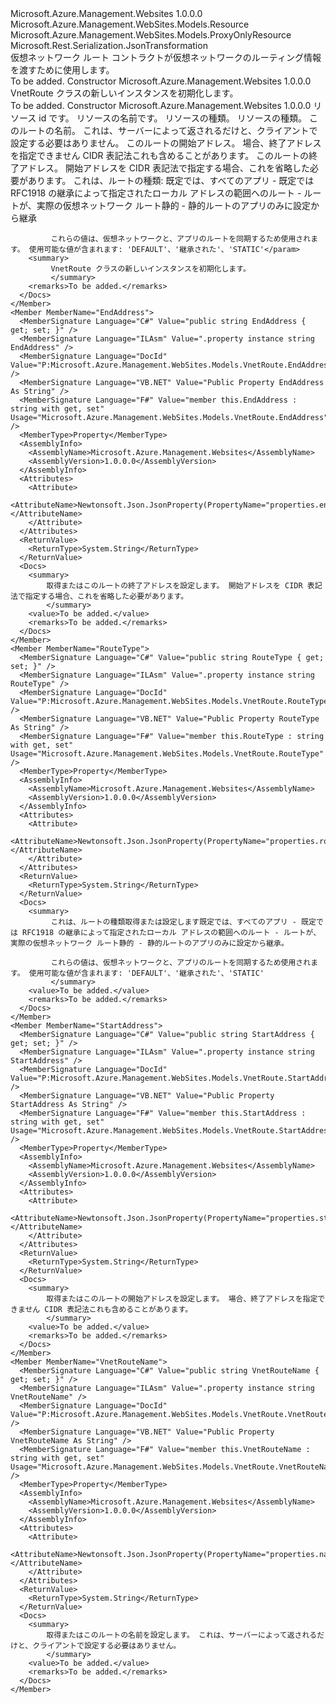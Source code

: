 <Type Name="VnetRoute" FullName="Microsoft.Azure.Management.WebSites.Models.VnetRoute">
  <TypeSignature Language="C#" Value="public class VnetRoute : Microsoft.Azure.Management.WebSites.Models.ProxyOnlyResource" />
  <TypeSignature Language="ILAsm" Value=".class public auto ansi beforefieldinit VnetRoute extends Microsoft.Azure.Management.WebSites.Models.ProxyOnlyResource" />
  <TypeSignature Language="DocId" Value="T:Microsoft.Azure.Management.WebSites.Models.VnetRoute" />
  <TypeSignature Language="VB.NET" Value="Public Class VnetRoute&#xA;Inherits ProxyOnlyResource" />
  <TypeSignature Language="F#" Value="type VnetRoute = class&#xA;    inherit ProxyOnlyResource" />
  <AssemblyInfo>
    <AssemblyName>Microsoft.Azure.Management.Websites</AssemblyName>
    <AssemblyVersion>1.0.0.0</AssemblyVersion>
  </AssemblyInfo>
  <Base>
    <BaseTypeName>Microsoft.Azure.Management.WebSites.Models.Resource</BaseTypeName>
    <BaseTypeName FrameworkAlternate="azure-dotnet">Microsoft.Azure.Management.WebSites.Models.ProxyOnlyResource</BaseTypeName>
  </Base>
  <Interfaces />
  <Attributes>
    <Attribute>
      <AttributeName>Microsoft.Rest.Serialization.JsonTransformation</AttributeName>
    </Attribute>
  </Attributes>
  <Docs>
    <summary>
            仮想ネットワーク ルート コントラクトが仮想ネットワークのルーティング情報を渡すために使用します。
            </summary>
    <remarks>To be added.</remarks>
  </Docs>
  <Members>
    <Member MemberName=".ctor">
      <MemberSignature Language="C#" Value="public VnetRoute ();" />
      <MemberSignature Language="ILAsm" Value=".method public hidebysig specialname rtspecialname instance void .ctor() cil managed" />
      <MemberSignature Language="DocId" Value="M:Microsoft.Azure.Management.WebSites.Models.VnetRoute.#ctor" />
      <MemberSignature Language="VB.NET" Value="Public Sub New ()" />
      <MemberType>Constructor</MemberType>
      <AssemblyInfo>
        <AssemblyName>Microsoft.Azure.Management.Websites</AssemblyName>
        <AssemblyVersion>1.0.0.0</AssemblyVersion>
      </AssemblyInfo>
      <Parameters />
      <Docs>
        <summary>
            VnetRoute クラスの新しいインスタンスを初期化します。
            </summary>
        <remarks>To be added.</remarks>
      </Docs>
    </Member>
    <Member MemberName=".ctor">
      <MemberSignature Language="C#" Value="public VnetRoute (string id = null, string name = null, string kind = null, string type = null, string vnetRouteName = null, string startAddress = null, string endAddress = null, string routeType = null);" />
      <MemberSignature Language="ILAsm" Value=".method public hidebysig specialname rtspecialname instance void .ctor(string id, string name, string kind, string type, string vnetRouteName, string startAddress, string endAddress, string routeType) cil managed" />
      <MemberSignature Language="DocId" Value="M:Microsoft.Azure.Management.WebSites.Models.VnetRoute.#ctor(System.String,System.String,System.String,System.String,System.String,System.String,System.String,System.String)" />
      <MemberSignature Language="VB.NET" Value="Public Sub New (Optional id As String = null, Optional name As String = null, Optional kind As String = null, Optional type As String = null, Optional vnetRouteName As String = null, Optional startAddress As String = null, Optional endAddress As String = null, Optional routeType As String = null)" />
      <MemberSignature Language="F#" Value="new Microsoft.Azure.Management.WebSites.Models.VnetRoute : string * string * string * string * string * string * string * string -&gt; Microsoft.Azure.Management.WebSites.Models.VnetRoute" Usage="new Microsoft.Azure.Management.WebSites.Models.VnetRoute (id, name, kind, type, vnetRouteName, startAddress, endAddress, routeType)" />
      <MemberType>Constructor</MemberType>
      <AssemblyInfo>
        <AssemblyName>Microsoft.Azure.Management.Websites</AssemblyName>
        <AssemblyVersion>1.0.0.0</AssemblyVersion>
      </AssemblyInfo>
      <Parameters>
        <Parameter Name="id" Type="System.String" />
        <Parameter Name="name" Type="System.String" />
        <Parameter Name="kind" Type="System.String" />
        <Parameter Name="type" Type="System.String" />
        <Parameter Name="vnetRouteName" Type="System.String" />
        <Parameter Name="startAddress" Type="System.String" />
        <Parameter Name="endAddress" Type="System.String" />
        <Parameter Name="routeType" Type="System.String" />
      </Parameters>
      <Docs>
        <param name="id">リソース id です。</param>
        <param name="name">リソースの名前です。</param>
        <param name="kind">リソースの種類。</param>
        <param name="type">リソースの種類。</param>
        <param name="vnetRouteName">このルートの名前。 これは、サーバーによって返されるだけと、クライアントで設定する必要はありません。</param>
        <param name="startAddress">このルートの開始アドレス。
             場合、終了アドレスを指定できません CIDR 表記法これも含めることがあります。</param>
        <param name="endAddress">このルートの終了アドレス。 開始アドレスを CIDR 表記法で指定する場合、これを省略した必要があります。</param>
        <param name="routeType">これは、ルートの種類: 既定では、すべてのアプリ - 既定では RFC1918 の継承によって指定されたローカル アドレスの範囲へのルート - ルートが、実際の仮想ネットワーク ルート静的 - 静的ルートのアプリのみに設定から継承
             
             これらの値は、仮想ネットワークと、アプリのルートを同期するため使用されます。 使用可能な値が含まれます: 'DEFAULT'、'継承された'、'STATIC'</param>
        <summary>
             VnetRoute クラスの新しいインスタンスを初期化します。
             </summary>
        <remarks>To be added.</remarks>
      </Docs>
    </Member>
    <Member MemberName="EndAddress">
      <MemberSignature Language="C#" Value="public string EndAddress { get; set; }" />
      <MemberSignature Language="ILAsm" Value=".property instance string EndAddress" />
      <MemberSignature Language="DocId" Value="P:Microsoft.Azure.Management.WebSites.Models.VnetRoute.EndAddress" />
      <MemberSignature Language="VB.NET" Value="Public Property EndAddress As String" />
      <MemberSignature Language="F#" Value="member this.EndAddress : string with get, set" Usage="Microsoft.Azure.Management.WebSites.Models.VnetRoute.EndAddress" />
      <MemberType>Property</MemberType>
      <AssemblyInfo>
        <AssemblyName>Microsoft.Azure.Management.Websites</AssemblyName>
        <AssemblyVersion>1.0.0.0</AssemblyVersion>
      </AssemblyInfo>
      <Attributes>
        <Attribute>
          <AttributeName>Newtonsoft.Json.JsonProperty(PropertyName="properties.endAddress")</AttributeName>
        </Attribute>
      </Attributes>
      <ReturnValue>
        <ReturnType>System.String</ReturnType>
      </ReturnValue>
      <Docs>
        <summary>
            取得またはこのルートの終了アドレスを設定します。 開始アドレスを CIDR 表記法で指定する場合、これを省略した必要があります。
            </summary>
        <value>To be added.</value>
        <remarks>To be added.</remarks>
      </Docs>
    </Member>
    <Member MemberName="RouteType">
      <MemberSignature Language="C#" Value="public string RouteType { get; set; }" />
      <MemberSignature Language="ILAsm" Value=".property instance string RouteType" />
      <MemberSignature Language="DocId" Value="P:Microsoft.Azure.Management.WebSites.Models.VnetRoute.RouteType" />
      <MemberSignature Language="VB.NET" Value="Public Property RouteType As String" />
      <MemberSignature Language="F#" Value="member this.RouteType : string with get, set" Usage="Microsoft.Azure.Management.WebSites.Models.VnetRoute.RouteType" />
      <MemberType>Property</MemberType>
      <AssemblyInfo>
        <AssemblyName>Microsoft.Azure.Management.Websites</AssemblyName>
        <AssemblyVersion>1.0.0.0</AssemblyVersion>
      </AssemblyInfo>
      <Attributes>
        <Attribute>
          <AttributeName>Newtonsoft.Json.JsonProperty(PropertyName="properties.routeType")</AttributeName>
        </Attribute>
      </Attributes>
      <ReturnValue>
        <ReturnType>System.String</ReturnType>
      </ReturnValue>
      <Docs>
        <summary>
             これは、ルートの種類取得または設定します既定では、すべてのアプリ - 既定では RFC1918 の継承によって指定されたローカル アドレスの範囲へのルート - ルートが、実際の仮想ネットワーク ルート静的 - 静的ルートのアプリのみに設定から継承。
             
             これらの値は、仮想ネットワークと、アプリのルートを同期するため使用されます。 使用可能な値が含まれます: 'DEFAULT'、'継承された'、'STATIC'
             </summary>
        <value>To be added.</value>
        <remarks>To be added.</remarks>
      </Docs>
    </Member>
    <Member MemberName="StartAddress">
      <MemberSignature Language="C#" Value="public string StartAddress { get; set; }" />
      <MemberSignature Language="ILAsm" Value=".property instance string StartAddress" />
      <MemberSignature Language="DocId" Value="P:Microsoft.Azure.Management.WebSites.Models.VnetRoute.StartAddress" />
      <MemberSignature Language="VB.NET" Value="Public Property StartAddress As String" />
      <MemberSignature Language="F#" Value="member this.StartAddress : string with get, set" Usage="Microsoft.Azure.Management.WebSites.Models.VnetRoute.StartAddress" />
      <MemberType>Property</MemberType>
      <AssemblyInfo>
        <AssemblyName>Microsoft.Azure.Management.Websites</AssemblyName>
        <AssemblyVersion>1.0.0.0</AssemblyVersion>
      </AssemblyInfo>
      <Attributes>
        <Attribute>
          <AttributeName>Newtonsoft.Json.JsonProperty(PropertyName="properties.startAddress")</AttributeName>
        </Attribute>
      </Attributes>
      <ReturnValue>
        <ReturnType>System.String</ReturnType>
      </ReturnValue>
      <Docs>
        <summary>
            取得またはこのルートの開始アドレスを設定します。 場合、終了アドレスを指定できません CIDR 表記法これも含めることがあります。
            </summary>
        <value>To be added.</value>
        <remarks>To be added.</remarks>
      </Docs>
    </Member>
    <Member MemberName="VnetRouteName">
      <MemberSignature Language="C#" Value="public string VnetRouteName { get; set; }" />
      <MemberSignature Language="ILAsm" Value=".property instance string VnetRouteName" />
      <MemberSignature Language="DocId" Value="P:Microsoft.Azure.Management.WebSites.Models.VnetRoute.VnetRouteName" />
      <MemberSignature Language="VB.NET" Value="Public Property VnetRouteName As String" />
      <MemberSignature Language="F#" Value="member this.VnetRouteName : string with get, set" Usage="Microsoft.Azure.Management.WebSites.Models.VnetRoute.VnetRouteName" />
      <MemberType>Property</MemberType>
      <AssemblyInfo>
        <AssemblyName>Microsoft.Azure.Management.Websites</AssemblyName>
        <AssemblyVersion>1.0.0.0</AssemblyVersion>
      </AssemblyInfo>
      <Attributes>
        <Attribute>
          <AttributeName>Newtonsoft.Json.JsonProperty(PropertyName="properties.name")</AttributeName>
        </Attribute>
      </Attributes>
      <ReturnValue>
        <ReturnType>System.String</ReturnType>
      </ReturnValue>
      <Docs>
        <summary>
            取得またはこのルートの名前を設定します。 これは、サーバーによって返されるだけと、クライアントで設定する必要はありません。
            </summary>
        <value>To be added.</value>
        <remarks>To be added.</remarks>
      </Docs>
    </Member>
  </Members>
</Type>